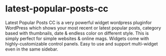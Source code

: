 # latest-popular-posts-cc
Latest Popular Posts CC is a very powerful widget wordpress pluginfor WordPress which shows your most recent or latest popular posts, category based with thumbnails, date &amp; endless color on different style. This is simply perfect for simple websites &amp; online mags. Widgets come with highly-customizable control panels. Easy to use and support multi-widget even in the same sidebar.
